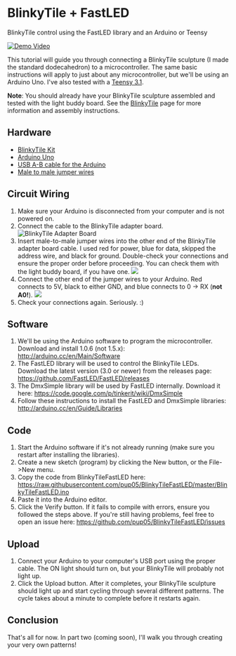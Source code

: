 # BlinkyTile + FastLED
BlinkyTile control using the FastLED library and an Arduino or Teensy

[![Demo Video](https://lh3.googleusercontent.com/2UwXuOTRt1NI5Jn9BE4O2c1Sjd69TCkSLODxP0fWQq1w=s219-p-no)](https://www.youtube.com/watch?v=ZVGWRow0m3g)

This tutorial will guide you through connecting a BlinkyTile sculpture (I made the standard dodecahedron) to a microcontroller.  The same basic instructions will apply to just about any microcontroller, but we'll be using an Arduino Uno.  I've also tested with a [Teensy 3.1](http://www.pjrc.com/store/teensy31.html).

**Note**:
You should already have your BlinkyTile sculpture assembled and tested with the light buddy board.  See the [BlinkyTile](http://blinkytile.com) page for more information and assembly instructions.

Hardware
--------
* [BlinkyTile Kit](http://blinkytile.com)
* [Arduino Uno](https://www.adafruit.com/product/50)
* [USB A-B cable for the Arduino](https://www.adafruit.com/products/62)
* [Male to male jumper wires](https://www.adafruit.com/product/758)

Circuit Wiring
--------------
1. Make sure your Arduino is disconnected from your computer and is not powered on.
2. Connect the cable to the BlinkyTile adapter board.
![BlinkyTile Adapter Board](https://raw.githubusercontent.com/pup05/BlinkyTileFastLED/master/images/BlinkyTileAdapterBoard.jpg)
3. Insert male-to-male jumper wires into the other end of the BlinkyTile adapter board cable.  I used red for power, blue for data, skipped the address wire, and black for ground.  Double-check your connections and ensure the proper order before proceeding.  You can check them with the light buddy board, if you have one.
![](https://raw.githubusercontent.com/pup05/BlinkyTileFastLED/master/images/BlinkyTileConnector.jpg)
4. Connect the other end of the jumper wires to your Arduino.  Red connects to 5V, black to either GND, and blue connects to 0 -> RX (**not A0!**).
![](https://raw.githubusercontent.com/pup05/BlinkyTileFastLED/master/images/ArduinoConnections.jpg)
5. Check your connections again.  Seriously.  :)

Software
--------
1. We'll be using the Arduino software to program the microcontroller.  Download and install 1.0.6 (not 1.5.x): http://arduino.cc/en/Main/Software
2. The FastLED library will be used to control the BlinkyTile LEDs.  Download the latest version (3.0 or newer) from the releases page: https://github.com/FastLED/FastLED/releases
3. The DmxSimple library will be used by FastLED internally.  Download it here: https://code.google.com/p/tinkerit/wiki/DmxSimple
4. Follow these instructions to install the FastLED and DmxSimple libraries: http://arduino.cc/en/Guide/Libraries

Code
-----------
1. Start the Arduino software if it's not already running (make sure you restart after installing the libraries).
2. Create a new sketch (program) by clicking the New button, or the File->New menu.
3. Copy the code from BlinkyTileFastLED here: https://raw.githubusercontent.com/pup05/BlinkyTileFastLED/master/BlinkyTileFastLED.ino
4. Paste it into the Arduino editor.
5. Click the Verify button.  If it fails to compile with errors, ensure you followed the steps above.  If you're still having problems, feel free to open an issue here: https://github.com/pup05/BlinkyTileFastLED/issues

Upload
------
1. Connect your Arduino to your computer's USB port using the proper cable.  The ON light should turn on, but your BlinkyTile will probably not light up.
2. Click the Upload button.  After it completes, your BlinkyTile sculpture should light up and start cycling through several different patterns.  The cycle takes about a minute to complete before it restarts again.

Conclusion
----------
That's all for now.  In part two (coming soon), I'll walk you through creating your very own patterns!
